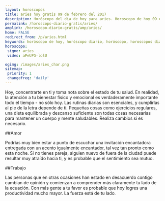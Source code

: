 ```yaml
---
layout: horoscopos
title: aries hoy gratis 09 de febrero del 2017 
description: Horóscopo del dia de hoy para aries. Horoscopo de hoy 09 de febrero del 2017. Las predicciones de amor, trabajo, vida personal gratis.
permalink: /horoscopo-diario-gratis/aries/
amplink: /horoscopo-diario-gratis/amp/aries/
home: FALSE
redirect_from: /p/aries.html
keywords: horóscopo de hoy, horóscopo diario, horóscopo, horoscopos diarios gratis del dia de hoy, horóscopo diario gratis,horóscopo 2017, horóscopo esperanza gracia, horoscopo aries hoy, horoscop, horóscopos gratis, horoscopo aries, horoscopo aries 2017, Tarot, Astrologia, Zodíaco, aries, horoscopo gratis
horoscopo:
 signo: aries
 video: aPeUPG-lolU

ogimg: /images/aries_char.png
sitemap:
 priority: 1
 changefreq: 'daily'
---
```



Hoy, concentrarte en ti y toma nota sobre el estado de tu salud. En realidad, la atención a tu bienestar físico y emocional es verdaderamente importante todo el tiempo - no sólo hoy. Las rutinas diarias son esenciales, y cumplirlas al pie de la letra depende de ti. Pequeñas cosas como ejercicios regulares, una dieta equilibrada y descanso suficiente son todas cosas necesarias para mantener un cuerpo y mente saludables. Realiza cambios si es necesario.

##Amor

Podrías muy bien estar a punto de escuchar una invitación encantadora entregada con un acento igualmente encantador, tal vez tan pronto como esta noche. Si no tienes pareja, alguien nuevo de fuera de la ciudad puede resultar muy atraído hacia ti, y es probable que el sentimiento sea mutuo.

##Trabajo

Las personas que en otras ocasiones han estado en desacuerdo contigo cambian de opinión y comienzan a comprender más claramente tu lado de la ecuación. Con más gente a tu favor es probable que hoy logres una productividad mucho mayor. La fuerza está de tu lado.